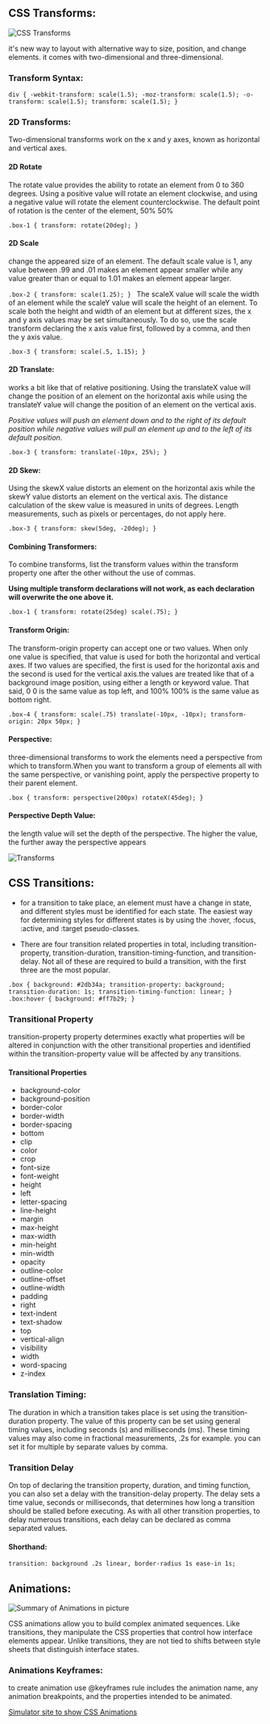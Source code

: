 ## CSS Transforms:

![CSS Transforms](https://miro.medium.com/max/900/1*_6MfwckxNfQTca9SiG8MdQ.png)

it's new way to layout with alternative way to size, position, and change elements. it comes with two-dimensional and three-dimensional.

### Transform Syntax:

`div {
  -webkit-transform: scale(1.5);
     -moz-transform: scale(1.5);
       -o-transform: scale(1.5);
          transform: scale(1.5);
}`


### 2D Transforms:

Two-dimensional transforms work on the x and y axes, known as horizontal and vertical axes.

#### 2D Rotate

The rotate value provides the ability to rotate an element from 0 to 360 degrees. Using a positive value will rotate an element clockwise, and using a negative value will rotate the element counterclockwise. The default point of rotation is the center of the element, 50% 50%

`.box-1 {
  transform: rotate(20deg);
}`

#### 2D Scale

change the appeared size of an element. The default scale value is 1, any value between .99 and .01 makes an element appear smaller while any value greater than or equal to 1.01 makes an element appear larger.

`.box-2 {
  transform: scale(1.25);
}
`
The scaleX value will scale the width of an element while the scaleY value will scale the height of an element. To scale both the height and width of an element but at different sizes, the x and y axis values may be set simultaneously. To do so, use the scale transform declaring the x axis value first, followed by a comma, and then the y axis value.

`
.box-3 {
  transform: scale(.5, 1.15);
}
`

#### 2D Translate:

 works a bit like that of relative positioning. Using the translateX value will change the position of an element on the horizontal axis while using the translateY value will change the position of an element on the vertical axis.

 *Positive values will push an element down and to the right of its default position while negative values will pull an element up and to the left of its default position.*

`.box-3 {
  transform: translate(-10px, 25%);
}
`

#### 2D Skew:

Using the skewX value distorts an element on the horizontal axis while the skewY value distorts an element on the vertical axis. The distance calculation of the skew value is measured in units of degrees. Length measurements, such as pixels or percentages, do not apply here.

`.box-3 {
  transform: skew(5deg, -20deg);
}
`

#### Combining Transformers:

To combine transforms, list the transform values within the transform property one after the other without the use of commas.

**Using multiple transform declarations will not work, as each declaration will overwrite the one above it.**

`.box-1 {
  transform: rotate(25deg) scale(.75);
}`

#### Transform Origin:

The transform-origin property can accept one or two values. When only one value is specified, that value is used for both the horizontal and vertical axes. If two values are specified, the first is used for the horizontal axis and the second is used for the vertical axis.the values are treated like that of a background image position, using either a length or keyword value. That said, 0 0 is the same value as top left, and 100% 100% is the same value as bottom right.

`.box-4 {
  transform: scale(.75) translate(-10px, -10px);
  transform-origin: 20px 50px;
}
`

#### Perspective:

 three-dimensional transforms to work the elements need a perspective from which to transform.When you want to transform a group of elements all with the same perspective, or vanishing point, apply the perspective property to their parent element.

`.box {
  transform: perspective(200px) rotateX(45deg);
}`

#### Perspective Depth Value:

the length value will set the depth of the perspective. The higher the value, the further away the perspective appears

![Transforms](https://www.dmxzone.com/downloads/images/css_transforms_ss.png)

## CSS Transitions:

* for a transition to take place, an element must have a change in state, and different styles must be identified for each state. The easiest way for determining styles for different states is by using the :hover, :focus, :active, and :target pseudo-classes.

* There are four transition related properties in total, including transition-property, transition-duration, transition-timing-function, and transition-delay. Not all of these are required to build a transition, with the first three are the most popular.

`.box {
  background: #2db34a;
  transition-property: background;
  transition-duration: 1s;
  transition-timing-function: linear;
}
.box:hover {
  background: #ff7b29;
}`

### Transitional Property

transition-property property determines exactly what properties will be altered in conjunction with the other transitional properties and  identified within the transition-property value will be affected by any transitions.

#### Transitional Properties

* background-color 
* background-position
* border-color 
* border-width 
* border-spacing 
* bottom 
* clip 
* color 
* crop
* font-size
* font-weight
* height
* left
* letter-spacing
* line-height
* margin
* max-height
* max-width
* min-height
* min-width
* opacity
* outline-color
* outline-offset
* outline-width
* padding
* right
* text-indent
* text-shadow
* top
* vertical-align
* visibility
* width
* word-spacing
* z-index

### Translation Timing:

The duration in which a transition takes place is set using the transition-duration property. The value of this property can be set using general timing values, including seconds (s) and milliseconds (ms). These timing values may also come in fractional measurements, .2s for example. you can set it for multiple by separate values by comma.


### Transition Delay

On top of declaring the transition property, duration, and timing function, you can also set a delay with the transition-delay property. The delay sets a time value, seconds or milliseconds, that determines how long a transition should be stalled before executing. As with all other transition properties, to delay numerous transitions, each delay can be declared as comma separated values.

#### Shorthand:

`transition: background .2s linear, border-radius 1s ease-in 1s;`


## Animations:

![Summary of Animations in picture](https://webartdevelopers.com/blog/wp-content/uploads/2018/10/Motion-UI-CSS-Animation-Library.gif)

CSS animations allow you to build complex animated sequences. Like transitions, they manipulate the CSS properties that control how interface elements appear. Unlike transitions, they are not tied to shifts between style sheets that distinguish interface states.

### Animations Keyframes:

to create animation use  @keyframes rule includes the animation name, any animation breakpoints, and the properties intended to be animated.

[Simulator site to show CSS Animations](https://designlink.work/responsive-simulator/animatecss/)
